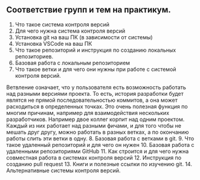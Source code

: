 ## Соответствие групп и тем на практикум.

1. Что такое система контроля версий
2. Для чего нужна система контроля версий
3. Установка git на ваш ПК (в зависимости от системы)
4. Установка VSCode на ваш ПК
5. Что такое репозиторий и инструкция по созданию локальных репозиториев.
6. Базовая работа с локальным репозиторием
7. Что такое ветки и для чего они нужны при работе с системой контроля версий.

Ветвление означает, что у пользователя есть возможность работать над разными версиями проекта. То есть, история разработки будет являтся не прямой последовательностью коммитов, а она может расходиться в определенных точках.
Это очень полезная функция по многим причинам, например для взаимодействия нескольких разработчиков. Например двое коллег корпит над одним проектом. Каждый из них работает над разными фичами, и для того чтобы не мешать друг другу, можно работать в разных ветках, а по окончанию работы слить эти ветки в одну.
8. Базовая работа с ветками в git.
9. Что такое удаленный репозиторий и для чего он нужен
10. Базовая работа с удаленными репозиториями GitHub
11. Как строится и для чего нужна совместная работа в системах контроля версий
12. Инструкция по созданию pull request
13. Книги и полезные ссылки по изучению git.
14. Альтернативные системы контроля версий.